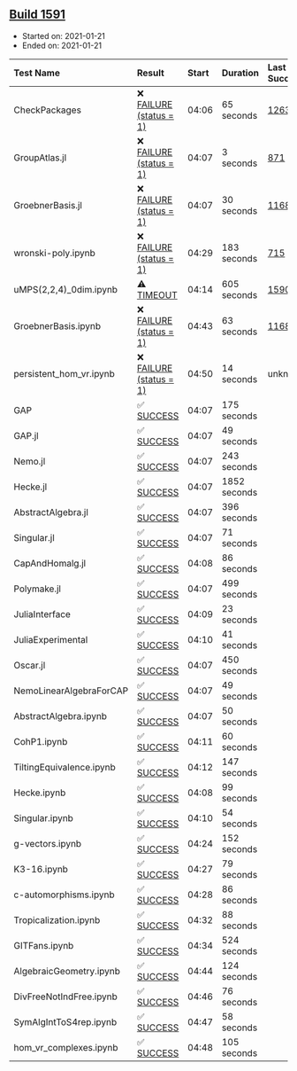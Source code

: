 ## [Build 1591](https://oscarci.mathematik.uni-kl.de/job/oscar-stable/1591/)

* Started on: 2021-01-21
* Ended on: 2021-01-21

| Test Name    | Result | Start | Duration | Last Success | First Failure |
|:-------------|:-------|:------|:---------|:-------------|:--------------|
| CheckPackages | ❌ [FAILURE (status = 1)](https://oscarci.mathematik.uni-kl.de/job/oscar-stable/1591/artifact/logs/build-1591/CheckPackages.log) | 04:06 | 65 seconds | [1263](https://oscarci.mathematik.uni-kl.de/job/oscar-stable/1263/) | [1264](https://oscarci.mathematik.uni-kl.de/job/oscar-stable/1264/) |
| GroupAtlas.jl | ❌ [FAILURE (status = 1)](https://oscarci.mathematik.uni-kl.de/job/oscar-stable/1591/artifact/logs/build-1591/GroupAtlas.jl.log) | 04:07 | 3 seconds | [871](https://oscarci.mathematik.uni-kl.de/job/oscar-stable/871/) | [872](https://oscarci.mathematik.uni-kl.de/job/oscar-stable/872/) |
| GroebnerBasis.jl | ❌ [FAILURE (status = 1)](https://oscarci.mathematik.uni-kl.de/job/oscar-stable/1591/artifact/logs/build-1591/GroebnerBasis.jl.log) | 04:07 | 30 seconds | [1168](https://oscarci.mathematik.uni-kl.de/job/oscar-stable/1168/) | [1169](https://oscarci.mathematik.uni-kl.de/job/oscar-stable/1169/) |
| wronski-poly.ipynb | ❌ [FAILURE (status = 1)](https://oscarci.mathematik.uni-kl.de/job/oscar-stable/1591/artifact/logs/build-1591/wronski-poly.ipynb.log) | 04:29 | 183 seconds | [715](https://oscarci.mathematik.uni-kl.de/job/oscar-stable/715/) | [716](https://oscarci.mathematik.uni-kl.de/job/oscar-stable/716/) |
| uMPS(2,2,4)_0dim.ipynb | ⚠ [TIMEOUT](https://oscarci.mathematik.uni-kl.de/job/oscar-stable/1591/artifact/logs/build-1591/uMPS-2-2-4-_0dim.ipynb.log) | 04:14 | 605 seconds | [1590](https://oscarci.mathematik.uni-kl.de/job/oscar-stable/1590/) | [1591](https://oscarci.mathematik.uni-kl.de/job/oscar-stable/1591/) |
| GroebnerBasis.ipynb | ❌ [FAILURE (status = 1)](https://oscarci.mathematik.uni-kl.de/job/oscar-stable/1591/artifact/logs/build-1591/GroebnerBasis.ipynb.log) | 04:43 | 63 seconds | [1168](https://oscarci.mathematik.uni-kl.de/job/oscar-stable/1168/) | [1169](https://oscarci.mathematik.uni-kl.de/job/oscar-stable/1169/) |
| persistent_hom_vr.ipynb | ❌ [FAILURE (status = 1)](https://oscarci.mathematik.uni-kl.de/job/oscar-stable/1591/artifact/logs/build-1591/persistent_hom_vr.ipynb.log) | 04:50 | 14 seconds | unknown | unknown |
| GAP | ✅ [SUCCESS](https://oscarci.mathematik.uni-kl.de/job/oscar-stable/1591/artifact/logs/build-1591/GAP.log) | 04:07 | 175 seconds |  |  |
| GAP.jl | ✅ [SUCCESS](https://oscarci.mathematik.uni-kl.de/job/oscar-stable/1591/artifact/logs/build-1591/GAP.jl.log) | 04:07 | 49 seconds |  |  |
| Nemo.jl | ✅ [SUCCESS](https://oscarci.mathematik.uni-kl.de/job/oscar-stable/1591/artifact/logs/build-1591/Nemo.jl.log) | 04:07 | 243 seconds |  |  |
| Hecke.jl | ✅ [SUCCESS](https://oscarci.mathematik.uni-kl.de/job/oscar-stable/1591/artifact/logs/build-1591/Hecke.jl.log) | 04:07 | 1852 seconds |  |  |
| AbstractAlgebra.jl | ✅ [SUCCESS](https://oscarci.mathematik.uni-kl.de/job/oscar-stable/1591/artifact/logs/build-1591/AbstractAlgebra.jl.log) | 04:07 | 396 seconds |  |  |
| Singular.jl | ✅ [SUCCESS](https://oscarci.mathematik.uni-kl.de/job/oscar-stable/1591/artifact/logs/build-1591/Singular.jl.log) | 04:07 | 71 seconds |  |  |
| CapAndHomalg.jl | ✅ [SUCCESS](https://oscarci.mathematik.uni-kl.de/job/oscar-stable/1591/artifact/logs/build-1591/CapAndHomalg.jl.log) | 04:08 | 86 seconds |  |  |
| Polymake.jl | ✅ [SUCCESS](https://oscarci.mathematik.uni-kl.de/job/oscar-stable/1591/artifact/logs/build-1591/Polymake.jl.log) | 04:07 | 499 seconds |  |  |
| JuliaInterface | ✅ [SUCCESS](https://oscarci.mathematik.uni-kl.de/job/oscar-stable/1591/artifact/logs/build-1591/JuliaInterface.log) | 04:09 | 23 seconds |  |  |
| JuliaExperimental | ✅ [SUCCESS](https://oscarci.mathematik.uni-kl.de/job/oscar-stable/1591/artifact/logs/build-1591/JuliaExperimental.log) | 04:10 | 41 seconds |  |  |
| Oscar.jl | ✅ [SUCCESS](https://oscarci.mathematik.uni-kl.de/job/oscar-stable/1591/artifact/logs/build-1591/Oscar.jl.log) | 04:07 | 450 seconds |  |  |
| NemoLinearAlgebraForCAP | ✅ [SUCCESS](https://oscarci.mathematik.uni-kl.de/job/oscar-stable/1591/artifact/logs/build-1591/NemoLinearAlgebraForCAP.log) | 04:07 | 49 seconds |  |  |
| AbstractAlgebra.ipynb | ✅ [SUCCESS](https://oscarci.mathematik.uni-kl.de/job/oscar-stable/1591/artifact/logs/build-1591/AbstractAlgebra.ipynb.log) | 04:07 | 50 seconds |  |  |
| CohP1.ipynb | ✅ [SUCCESS](https://oscarci.mathematik.uni-kl.de/job/oscar-stable/1591/artifact/logs/build-1591/CohP1.ipynb.log) | 04:11 | 60 seconds |  |  |
| TiltingEquivalence.ipynb | ✅ [SUCCESS](https://oscarci.mathematik.uni-kl.de/job/oscar-stable/1591/artifact/logs/build-1591/TiltingEquivalence.ipynb.log) | 04:12 | 147 seconds |  |  |
| Hecke.ipynb | ✅ [SUCCESS](https://oscarci.mathematik.uni-kl.de/job/oscar-stable/1591/artifact/logs/build-1591/Hecke.ipynb.log) | 04:08 | 99 seconds |  |  |
| Singular.ipynb | ✅ [SUCCESS](https://oscarci.mathematik.uni-kl.de/job/oscar-stable/1591/artifact/logs/build-1591/Singular.ipynb.log) | 04:10 | 54 seconds |  |  |
| g-vectors.ipynb | ✅ [SUCCESS](https://oscarci.mathematik.uni-kl.de/job/oscar-stable/1591/artifact/logs/build-1591/g-vectors.ipynb.log) | 04:24 | 152 seconds |  |  |
| K3-16.ipynb | ✅ [SUCCESS](https://oscarci.mathematik.uni-kl.de/job/oscar-stable/1591/artifact/logs/build-1591/K3-16.ipynb.log) | 04:27 | 79 seconds |  |  |
| c-automorphisms.ipynb | ✅ [SUCCESS](https://oscarci.mathematik.uni-kl.de/job/oscar-stable/1591/artifact/logs/build-1591/c-automorphisms.ipynb.log) | 04:28 | 86 seconds |  |  |
| Tropicalization.ipynb | ✅ [SUCCESS](https://oscarci.mathematik.uni-kl.de/job/oscar-stable/1591/artifact/logs/build-1591/Tropicalization.ipynb.log) | 04:32 | 88 seconds |  |  |
| GITFans.ipynb | ✅ [SUCCESS](https://oscarci.mathematik.uni-kl.de/job/oscar-stable/1591/artifact/logs/build-1591/GITFans.ipynb.log) | 04:34 | 524 seconds |  |  |
| AlgebraicGeometry.ipynb | ✅ [SUCCESS](https://oscarci.mathematik.uni-kl.de/job/oscar-stable/1591/artifact/logs/build-1591/AlgebraicGeometry.ipynb.log) | 04:44 | 124 seconds |  |  |
| DivFreeNotIndFree.ipynb | ✅ [SUCCESS](https://oscarci.mathematik.uni-kl.de/job/oscar-stable/1591/artifact/logs/build-1591/DivFreeNotIndFree.ipynb.log) | 04:46 | 76 seconds |  |  |
| SymAlgIntToS4rep.ipynb | ✅ [SUCCESS](https://oscarci.mathematik.uni-kl.de/job/oscar-stable/1591/artifact/logs/build-1591/SymAlgIntToS4rep.ipynb.log) | 04:47 | 58 seconds |  |  |
| hom_vr_complexes.ipynb | ✅ [SUCCESS](https://oscarci.mathematik.uni-kl.de/job/oscar-stable/1591/artifact/logs/build-1591/hom_vr_complexes.ipynb.log) | 04:48 | 105 seconds |  |  |
